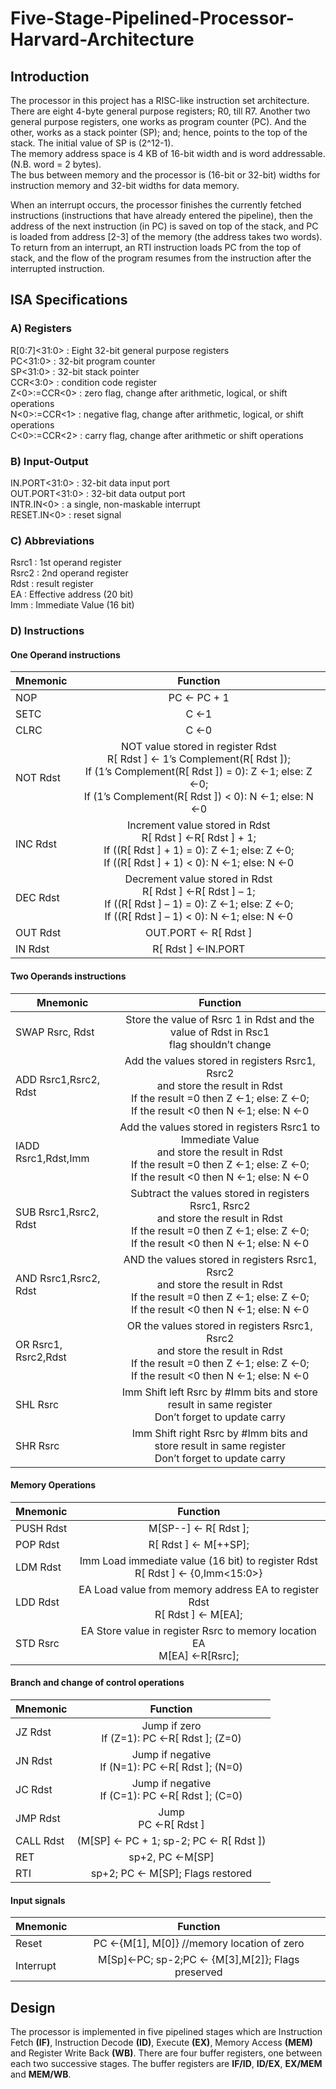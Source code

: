 # Five-Stage-Pipelined-Processor-Harvard-Architecture 
## Introduction
The processor in this project has a RISC-like instruction set architecture.  
There are eight 4-byte general purpose registers; R0, till R7. Another two general purpose registers, one works as program
counter (PC). And the other, works as a stack pointer (SP); and; hence, points to the top of the
stack. The initial value of SP is (2^12-1).   
The memory address space is 4 KB of 16-bit width and is word addressable. (N.B. word = 2 bytes).   
The bus between memory and the processor is (16-bit or 32-bit) widths for instruction memory and 32-bit widths for data memory.  

When an interrupt occurs, the processor finishes the currently fetched instructions (instructions that
have already entered the pipeline), then the address of the next instruction (in PC) is saved on top of
the stack, and PC is loaded from address [2-3] of the memory (the address takes two words). To
return from an interrupt, an RTI instruction loads PC from the top of stack, and the flow of the
program resumes from the instruction after the interrupted instruction.  

## ISA Specifications
### A) Registers
R[0:7]<31:0> : Eight 32-bit general purpose registers  
PC<31:0>     : 32-bit program counter  
SP<31:0>     : 32-bit stack pointer  
CCR<3:0>     : condition code register  
Z<0>:=CCR<0> : zero flag, change after arithmetic, logical, or shift operations  
N<0>:=CCR<1> : negative flag, change after arithmetic, logical, or shift operations  
C<0>:=CCR<2> : carry flag, change after arithmetic or shift operations  

### B) Input-Output
IN.PORT<31:0>  : 32-bit data input port  
OUT.PORT<31:0> : 32-bit data output port  
INTR.IN<0>     : a single, non-maskable interrupt  
RESET.IN<0>    : reset signal  

### C) Abbreviations
Rsrc1 : 1st operand register  
Rsrc2 : 2nd operand register   
Rdst  : result register  
EA    : Effective address (20 bit)  
Imm   : Immediate Value (16 bit)  

### D) Instructions

#### One Operand instructions

| Mnemonic      | Function      | 
| ------------- |:-------------:| 
| NOP           |  PC ← PC + 1  |  
| SETC          | C ←1      | 
| CLRC          | C ←0      | 
| NOT Rdst      | NOT value stored in register Rdst<br> R[ Rdst ] ← 1’s Complement(R[ Rdst ]);<br>If (1’s Complement(R[ Rdst ]) = 0): Z ←1; else: Z ←0;<br>  If (1’s Complement(R[ Rdst ]) < 0): N ←1; else: N ←0|   
| INC Rdst      | Increment value stored in Rdst<br> R[ Rdst ] ←R[ Rdst ] + 1;<br> If ((R[ Rdst ] + 1) = 0): Z ←1; else: Z ←0;<br> If ((R[ Rdst ] + 1) < 0): N ←1; else: N ←0|  
| DEC Rdst      | Decrement value stored in Rdst<br>R[ Rdst ] ←R[ Rdst ] – 1; <br>If ((R[ Rdst ] – 1) = 0): Z ←1; else: Z ←0;<br>If ((R[ Rdst ] – 1) < 0): N ←1; else: N ←0|  
| OUT Rdst      | OUT.PORT ← R[ Rdst ]| 
| IN Rdst       | R[ Rdst ] ←IN.PORT| 

#### Two Operands instructions

| Mnemonic      | Function      | 
| ------------- |:-------------:| 
| SWAP Rsrc, Rdst|  Store the value of Rsrc 1 in Rdst and the value of Rdst in Rsc1<br>flag shouldn’t change|  
| ADD Rsrc1,Rsrc2, Rdst| Add the values stored in registers Rsrc1, Rsrc2<br>and store the result in Rdst<br>If the result =0 then Z ←1; else: Z ←0;<br>If the result <0 then N ←1; else: N ←0| 
| IADD Rsrc1,Rdst,Imm| Add the values stored in registers Rsrc1 to Immediate Value<br>and store the result in Rdst<br>If the result =0 then Z ←1; else: Z ←0;<br>If the result <0 then N ←1; else: N ←0|  
| SUB Rsrc1,Rsrc2, Rdst| Subtract the values stored in registers Rsrc1, Rsrc2<br>and store the result in Rdst<br>If the result =0 then Z ←1; else: Z ←0;<br>If the result <0 then N ←1; else: N ←0|    
| AND Rsrc1,Rsrc2, Rdst| AND the values stored in registers Rsrc1, Rsrc2<br>and store the result in Rdst<br>If the result =0 then Z ←1; else: Z ←0;<br>If the result <0 then N ←1; else: N ←0|  
| OR Rsrc1, Rsrc2,Rdst| OR the values stored in registers Rsrc1, Rsrc2<br>and store the result in Rdst<br>If the result =0 then Z ←1; else: Z ←0;<br>If the result <0 then N ←1; else: N ←0|  
| SHL Rsrc      | Imm Shift left Rsrc by #Imm bits and store result in same register<br>Don’t forget to update carry| 
| SHR Rsrc      | Imm Shift right Rsrc by #Imm bits and store result in same register<br>Don’t forget to update carry| 

#### Memory Operations

| Mnemonic      | Function      | 
| ------------- |:-------------:| 
| PUSH Rdst|  M[SP--] ← R[ Rdst ];|  
| POP Rdst| R[ Rdst ] ← M[++SP];| 
| LDM Rdst| Imm Load immediate value (16 bit) to register Rdst<br> R[ Rdst ] ← {0,Imm<15:0>}|  
| LDD Rdst| EA Load value from memory address EA to register Rdst<br> R[ Rdst ] ← M[EA];|    
| STD Rsrc| EA Store value in register Rsrc to memory location EA<br> M[EA] ←R[Rsrc];|  

#### Branch and change of control operations

| Mnemonic      | Function      | 
| ------------- |:-------------:| 
| JZ Rdst|  Jump if zero<br>If (Z=1): PC ←R[ Rdst ]; (Z=0)|  
| JN Rdst| Jump if negative<br>If (N=1): PC ←R[ Rdst ]; (N=0)| 
| JC Rdst| Jump if negative<br> If (C=1): PC ←R[ Rdst ]; (C=0)|  
| JMP Rdst| Jump<br> PC ←R[ Rdst ]|    
| CALL Rdst| (M[SP] ← PC + 1; sp-2; PC ← R[ Rdst ])|  
| RET| sp+2, PC ←M[SP]|    
| RTI| sp+2; PC ← M[SP]; Flags restored|  

#### Input signals

| Mnemonic      | Function      | 
| ------------- |:-------------:| 
| Reset    |  PC ←{M[1], M[0]} //memory location of zero|  
| Interrupt| M[Sp]←PC; sp-2;PC ← {M[3],M[2]}; Flags preserved| 


## Design
The processor is implemented in five pipelined stages which are Instruction Fetch **(IF)**, Instruction Decode **(ID)**, Execute **(EX)**, Memory Access **(MEM)** and Register Write Back **(WB)**. There are four buffer registers, one between each two successive stages. The buffer registers are **IF/ID**, **ID/EX**,
**EX/MEM** and **MEM/WB**.  

